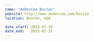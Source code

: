 ```yaml
---
name: "AnDevCon Boston"
website: http://www.andevcon.com/boston
location: Boston, USA

date_start: 2015-07-29
date_end:   2015-07-31
---
```

